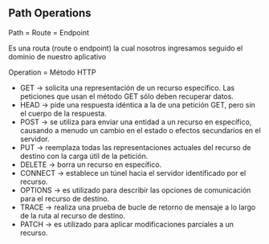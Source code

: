 ## Path Operations

Path = Route = Endpoint

Es una routa (route o endpoint) la cual nosotros ingresamos seguido el dominio de nuestro aplicativo

Operation = Método HTTP

* GET -> solicita una representación de un recurso específico. Las peticiones que usan el método GET sólo deben recuperar datos.
* HEAD -> pide una respuesta idéntica a la de una petición GET, pero sin el cuerpo de la respuesta.
* POST -> se utiliza para enviar una entidad a un recurso en específico, causando a menudo un cambio en el estado o efectos secundarios en el servidor.
* PUT -> reemplaza todas las representaciones actuales del recurso de destino con la carga útil de la petición.
* DELETE -> borra un recurso en específico.
* CONNECT -> establece un túnel hacia el servidor identificado por el recurso.
* OPTIONS -> es utilizado para describir las opciones de comunicación para el recurso de destino.
* TRACE -> realiza una prueba de bucle de retorno de mensaje a lo largo de la ruta al recurso de destino.
* PATCH -> es utilizado para aplicar modificaciones parciales a un recurso.